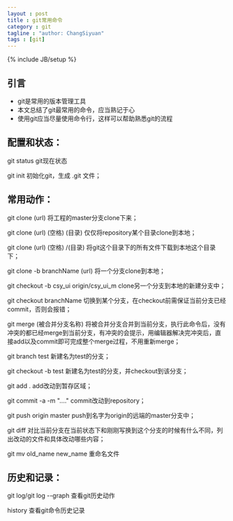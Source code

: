 ```yaml
---
layout : post
title : git常用命令
category : git
tagline : "author: ChangSiyuan"
tags : [git]
---
```

{% include JB/setup %}

## 引言
- git是常用的版本管理工具
- 本文总结了git最常用的命令，应当熟记于心
- 使用git应当尽量使用命令行，这样可以帮助熟悉git的流程

## 配置和状态：

git status        git现在状态

git init         初始化git，生成 .git 文件；

## 常用动作：

git clone (url)        将工程的master分支clone下来；

git clone (url) (空格) (目录)        仅仅将repository某个目录clone到本地；

git clone (url) (空格) /(目录)        将git这个目录下的所有文件下载到本地这个目录下；

git  clone  -b  branchName  (url)        将一个分支clone到本地；

git  checkout  -b   csy_ui   origin/csy_ui_m     clone另一个分支到本地的新建分支中；

git checkout  branchName        切换到某个分支，在checkout前需保证当前分支已经commit，否则会报错；

git  merge  (被合并分支名称)      将被合并分支合并到当前分支，执行此命令后，没有冲突的都已经merge到当前分支，有冲突的会提示，用编辑器解决完冲突后，直接add以及commit即可完成整个merge过程，不用重新merge；

git branch test        新建名为test的分支；

git checkout -b test        新建名为test的分支，并checkout到该分支；

git add .        add改动到暂存区域；

git commit -a  -m "...."        commit改动到repository；

git push origin master        push到名字为origin的远端的master分支中；

git diff        对比当前分支在当前状态下和刚刚写换到这个分支的时候有什么不同，列出改动的文件和具体改动哪些内容；

git  mv  old_name new_name        重命名文件

## 历史和记录：

git log/git log --graph        查看git历史动作

history        查看git命令历史记录
